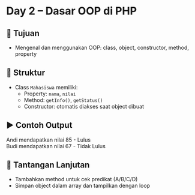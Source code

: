 # Day 2 – Dasar OOP di PHP

## 🎯 Tujuan

- Mengenal dan menggunakan OOP: class, object, constructor, method, property

## 🧱 Struktur

- Class `Mahasiswa` memiliki:
  - Property: `nama`, `nilai`
  - Method: `getInfo()`, `getStatus()`
  - Constructor: otomatis diakses saat object dibuat

## ▶️ Contoh Output

Andi mendapatkan nilai 85 - Lulus  
Budi mendapatkan nilai 67 - Tidak Lulus

## 🚀 Tantangan Lanjutan

- Tambahkan method untuk cek predikat (A/B/C/D)
- Simpan object dalam array dan tampilkan dengan loop
